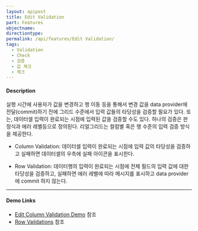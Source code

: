```yaml
---
layout: apipost
title: Edit Validation
part: Features
objectname: 
directiontype: 
permalink: /api/features/Edit Validation/
tags:
  - Validation
  - Check
  - 검증
  - 값 체크
  - 체크
---
```


#### Description

실행 시간에 사용자가 값을 변경하고 행 이동 등을 통해서 변경 값을 data provider에 전달(commit)하기 전에 그리드 수준에서 입력 값들의 타당성을 검증할 필요가 있다. 또는, 데이터셀 입력이 완료되는 시점에 입력된 값을 검증할 수도 있다. 하나의 검증은 판정식과 에러 레벨등으로 정의된다. 리얼그리드는 컬럼별 혹은 행 수준의 입력 검증 방식을 제공한다.

* Column Validation: 데이터셀 입력이 완료되는 시점에 입력 값의 타당성을 검증하고 실패하면 데이터셀의 우측에 실패 아이콘을 표시한다.

* Row Validation: 데이터행의 입력이 완료되는 시점에 전체 필드의 입력 값에 대한 타당성을 검증하고, 실패하면 에러 레벨에 따라 메시지를 표시하고 data provider에 commit 하지 않는다.

---

#### Demo Links

* [Edit Column Validation Demo](http://demo.realgrid.com/Validation/ColumnValidation/) 참조  
* [Row Vaildations](http://demo.realgrid.com/Validation/RowValidation/) 참조  
